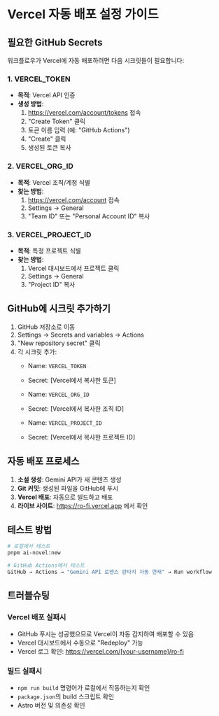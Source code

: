 # Vercel 자동 배포 설정 가이드

## 필요한 GitHub Secrets

워크플로우가 Vercel에 자동 배포하려면 다음 시크릿들이 필요합니다:

### 1. VERCEL_TOKEN
- **목적**: Vercel API 인증
- **생성 방법**:
  1. https://vercel.com/account/tokens 접속
  2. "Create Token" 클릭
  3. 토큰 이름 입력 (예: "GitHub Actions")
  4. "Create" 클릭
  5. 생성된 토큰 복사

### 2. VERCEL_ORG_ID
- **목적**: Vercel 조직/계정 식별
- **찾는 방법**:
  1. https://vercel.com/account 접속
  2. Settings → General
  3. "Team ID" 또는 "Personal Account ID" 복사

### 3. VERCEL_PROJECT_ID
- **목적**: 특정 프로젝트 식별
- **찾는 방법**:
  1. Vercel 대시보드에서 프로젝트 클릭
  2. Settings → General
  3. "Project ID" 복사

## GitHub에 시크릿 추가하기

1. GitHub 저장소로 이동
2. Settings → Secrets and variables → Actions
3. "New repository secret" 클릭
4. 각 시크릿 추가:
   - Name: `VERCEL_TOKEN`
   - Secret: [Vercel에서 복사한 토큰]
   
   - Name: `VERCEL_ORG_ID`
   - Secret: [Vercel에서 복사한 조직 ID]
   
   - Name: `VERCEL_PROJECT_ID`
   - Secret: [Vercel에서 복사한 프로젝트 ID]

## 자동 배포 프로세스

1. **소설 생성**: Gemini API가 새 콘텐츠 생성
2. **Git 커밋**: 생성된 파일을 GitHub에 푸시
3. **Vercel 배포**: 자동으로 빌드하고 배포
4. **라이브 사이트**: https://ro-fi.vercel.app 에서 확인

## 테스트 방법

```bash
# 로컬에서 테스트
pnpm ai-novel:new

# GitHub Actions에서 테스트
GitHub → Actions → "Gemini API 로맨스 판타지 자동 연재" → Run workflow
```

## 트러블슈팅

### Vercel 배포 실패시
- GitHub 푸시는 성공했으므로 Vercel이 자동 감지하여 배포할 수 있음
- Vercel 대시보드에서 수동으로 "Redeploy" 가능
- Vercel 로그 확인: https://vercel.com/[your-username]/ro-fi

### 빌드 실패시
- `npm run build` 명령어가 로컬에서 작동하는지 확인
- `package.json`의 build 스크립트 확인
- Astro 버전 및 의존성 확인